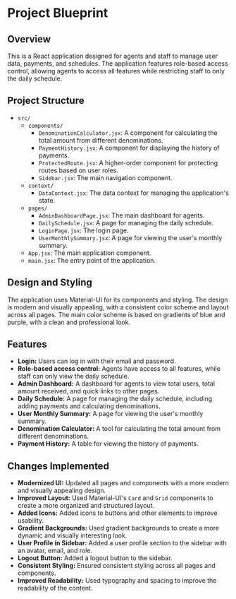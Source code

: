 # Project Blueprint

## Overview

This is a React application designed for agents and staff to manage user data, payments, and schedules. The application features role-based access control, allowing agents to access all features while restricting staff to only the daily schedule.

## Project Structure

*   `src/`
    *   `components/`
        *   `DenominationCalculator.jsx`: A component for calculating the total amount from different denominations.
        *   `PaymentHistory.jsx`: A component for displaying the history of payments.
        *   `ProtectedRoute.jsx`: A higher-order component for protecting routes based on user roles.
        *   `Sidebar.jsx`: The main navigation component.
    *   `context/`
        *   `DataContext.jsx`: The data context for managing the application's state.
    *   `pages/`
        *   `AdminDashboardPage.jsx`: The main dashboard for agents.
        *   `DailySchedule.jsx`: A page for managing the daily schedule.
        *   `LoginPage.jsx`: The login page.
        *   `UserMonthlySummary.jsx`: A page for viewing the user's monthly summary.
    *   `App.jsx`: The main application component.
    *   `main.jsx`: The entry point of the application.

## Design and Styling

The application uses Material-UI for its components and styling. The design is modern and visually appealing, with a consistent color scheme and layout across all pages. The main color scheme is based on gradients of blue and purple, with a clean and professional look.

## Features

*   **Login:** Users can log in with their email and password.
*   **Role-based access control:** Agents have access to all features, while staff can only view the daily schedule.
*   **Admin Dashboard:** A dashboard for agents to view total users, total amount received, and quick links to other pages.
*   **Daily Schedule:** A page for managing the daily schedule, including adding payments and calculating denominations.
*   **User Monthly Summary:** A page for viewing the user's monthly summary.
*   **Denomination Calculator:** A tool for calculating the total amount from different denominations.
*   **Payment History:** A table for viewing the history of payments.

## Changes Implemented

*   **Modernized UI:** Updated all pages and components with a more modern and visually appealing design.
*   **Improved Layout:** Used Material-UI's `Card` and `Grid` components to create a more organized and structured layout.
*   **Added Icons:** Added icons to buttons and other elements to improve usability.
*   **Gradient Backgrounds:** Used gradient backgrounds to create a more dynamic and visually interesting look.
*   **User Profile in Sidebar:** Added a user profile section to the sidebar with an avatar, email, and role.
*   **Logout Button:** Added a logout button to the sidebar.
*   **Consistent Styling:** Ensured consistent styling across all pages and components.
*   **Improved Readability:** Used typography and spacing to improve the readability of the content.
